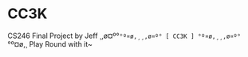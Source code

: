 # CC3K
CS246 Final Project by Jeff
¸,ø¤º°`°º¤ø,¸¸,ø¤º° [ CC3K ] °º¤ø,¸¸,ø¤º°`°º¤ø,¸
Play Round with it~
